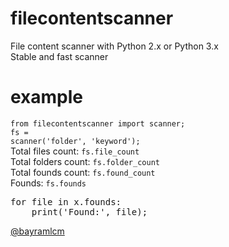 # filecontentscanner
File content scanner with Python 2.x or Python 3.x<br/>
Stable and fast scanner<br/>
# example
<code>from filecontentscanner import scanner;</code><br/>
<code>fs = scanner('folder', 'keyword');</code><br/>
Total files count: <code>fs.file_count</code><br/>
Total folders count: <code>fs.folder_count</code><br/>
Total founds count: <code>fs.found_count</code><br/>
Founds: <code>fs.founds</code>
<pre>
for file in x.founds:
    print('Found:', file);
</pre>

<a href="http://www.bayramlcm.com/" target="_blank">@bayramlcm</a>
